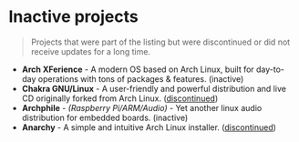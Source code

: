 # Inactive projects

> Projects that were part of the listing but were discontinued or did not receive updates for a long time.

- **Arch XFerience** - A modern OS based on Arch Linux, built for day-to-day operations with tons of packages & features. (inactive)
- **Chakra GNU/Linux** - A user-friendly and powerful distribution and live CD originally forked from Arch Linux. ([discontinued](https://twitter.com/chakralinux/status/1475111596640727045))
- **Archphile** - _(Raspberry Pi/ARM/Audio)_ - Yet another linux audio distribution for embedded boards. (inactive)
- **Anarchy** - A simple and intuitive Arch Linux installer. ([discontinued](https://gitlab.com/anarchyinstaller/installer#deprecated-project))
